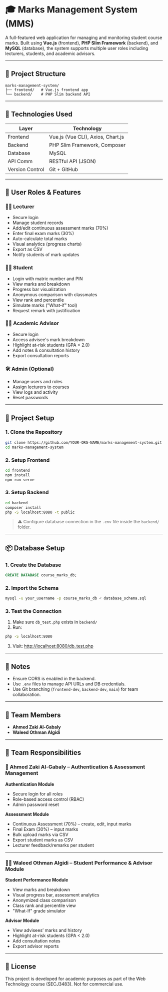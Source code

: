 # 🎓 Marks Management System (MMS)

A full-featured web application for managing and monitoring student course marks. Built using **Vue.js** (frontend), **PHP Slim Framework** (backend), and **MySQL** (database), the system supports multiple user roles including lecturers, students, and academic advisors.

---

## 📁 Project Structure

```
marks-management-system/
├── frontend/   # Vue.js frontend app
└── backend/    # PHP Slim backend API
```

---

## 🚀 Technologies Used

| Layer           | Technology                        |
|----------------|-----------------------------------|
| Frontend        | Vue.js (Vue CLI), Axios, Chart.js |
| Backend         | PHP Slim Framework, Composer      |
| Database        | MySQL                             |
| API Comm        | RESTful API (JSON)                |
| Version Control | Git + GitHub                      |

---

## 👥 User Roles & Features

### 👨‍🏫 Lecturer
- Secure login
- Manage student records
- Add/edit continuous assessment marks (70%)
- Enter final exam marks (30%)
- Auto-calculate total marks
- Visual analytics (progress charts)
- Export as CSV
- Notify students of mark updates

### 👩‍🎓 Student
- Login with matric number and PIN
- View marks and breakdown
- Progress bar visualization
- Anonymous comparison with classmates
- View rank and percentile
- Simulate marks ("What-if" tool)
- Request remark with justification

### 👨‍💼 Academic Advisor
- Secure login
- Access advisee's mark breakdown
- Highlight at-risk students (GPA < 2.0)
- Add notes & consultation history
- Export consultation reports

### 🛠 Admin (Optional)
- Manage users and roles
- Assign lecturers to courses
- View logs and activity
- Reset passwords

---

## 🧪 Project Setup

### 1. Clone the Repository

```bash
git clone https://github.com/YOUR-ORG-NAME/marks-management-system.git
cd marks-management-system
```

### 2. Setup Frontend

```bash
cd frontend
npm install
npm run serve
```

### 3. Setup Backend

```bash
cd backend
composer install
php -S localhost:8080 -t public
```

> ⚠️ Configure database connection in the `.env` file inside the `backend/` folder.

---

## 📦 Database Setup

### 1. Create the Database

```sql
CREATE DATABASE course_marks_db;
```

### 2. Import the Schema

```bash
mysql -u your_username -p course_marks_db < database_schema.sql
```

### 3. Test the Connection

1. Make sure `db_test.php` exists in `backend/`
2. Run:

```bash
php -S localhost:8080
```

3. Visit: [http://localhost:8080/db_test.php](http://localhost:8080/db_test.php)

---

## 📌 Notes

- Ensure CORS is enabled in the backend.
- Use `.env` files to manage API URLs and DB credentials.
- Use Git branching (`frontend-dev`, `backend-dev`, `main`) for team collaboration.

---

## 👥 Team Members

- **Ahmed Zaki Al-Gabaly**
- **Waleed Othman Algidi**

---

## 🧩 Team Responsibilities

### 🔐 Ahmed Zaki Al-Gabaly – Authentication & Assessment Management

**Authentication Module**
- Secure login for all roles
- Role-based access control (RBAC)
- Admin password reset

**Assessment Module**
- Continuous Assessment (70%) – create, edit, input marks
- Final Exam (30%) – input marks
- Bulk upload marks via CSV
- Export student marks as CSV
- Lecturer feedback/remarks per student

---

### 🧑‍💼 Waleed Othman Algidi – Student Performance & Advisor Module

**Student Performance Module**
- View marks and breakdown
- Visual progress bar, assessment analytics
- Anonymized class comparison
- Class rank and percentile view
- "What-If" grade simulator

**Advisor Module**
- View advisees’ marks and history
- Highlight at-risk students (GPA < 2.0)
- Add consultation notes
- Export advisor reports

---

## 📃 License

This project is developed for academic purposes as part of the Web Technology course (SECJ3483). Not for commercial use.
